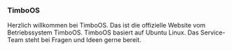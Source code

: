 ### TimboOS
Herzlich willkommen bei TimboOS. Das ist die offizielle Website vom Betriebssystem TimboOS. TimboOS basiert auf Ubuntu Linux. Das Service-Team steht bei Fragen und Ideen gerne bereit.

